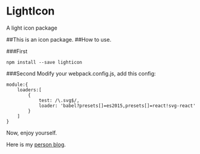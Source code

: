 # LightIcon
A light icon package

##This is an icon package.
##How to use.

###First

```
npm install --save lighticon
```

###Second
Modify your webpack.config.js, add this config:

```
module:{
    loaders:[
        { 
            test: /\.svg$/, 
            loader: 'babel?presets[]=es2015,presets[]=react!svg-react' 
        }
    ]
}
```
Now, enjoy yourself.

Here is my [person blog](https://blog.yvanwang.com).
